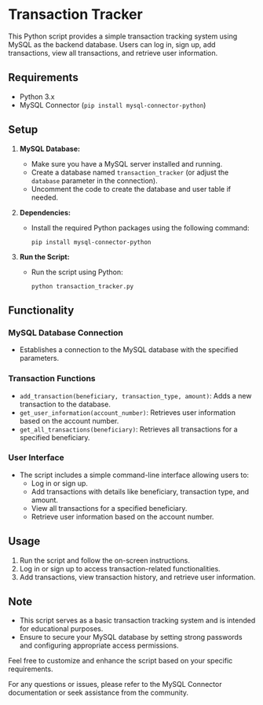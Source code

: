 # Transaction Tracker

This Python script provides a simple transaction tracking system using MySQL as the backend database. Users can log in, sign up, add transactions, view all transactions, and retrieve user information.

## Requirements

- Python 3.x
- MySQL Connector (`pip install mysql-connector-python`)

## Setup

1. **MySQL Database:**
   - Make sure you have a MySQL server installed and running.
   - Create a database named `transaction_tracker` (or adjust the `database` parameter in the connection).
   - Uncomment the code to create the database and user table if needed.

2. **Dependencies:**
   - Install the required Python packages using the following command:
     ```
     pip install mysql-connector-python
     ```

3. **Run the Script:**
   - Run the script using Python:
     ```
     python transaction_tracker.py
     ```

## Functionality

### MySQL Database Connection

- Establishes a connection to the MySQL database with the specified parameters.

### Transaction Functions

- `add_transaction(beneficiary, transaction_type, amount)`: Adds a new transaction to the database.
- `get_user_information(account_number)`: Retrieves user information based on the account number.
- `get_all_transactions(beneficiary)`: Retrieves all transactions for a specified beneficiary.

### User Interface

- The script includes a simple command-line interface allowing users to:
  - Log in or sign up.
  - Add transactions with details like beneficiary, transaction type, and amount.
  - View all transactions for a specified beneficiary.
  - Retrieve user information based on the account number.

## Usage

1. Run the script and follow the on-screen instructions.
2. Log in or sign up to access transaction-related functionalities.
3. Add transactions, view transaction history, and retrieve user information.

## Note

- This script serves as a basic transaction tracking system and is intended for educational purposes.
- Ensure to secure your MySQL database by setting strong passwords and configuring appropriate access permissions.

Feel free to customize and enhance the script based on your specific requirements.

For any questions or issues, please refer to the MySQL Connector documentation or seek assistance from the community.

